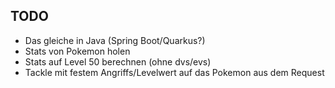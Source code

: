 ## TODO
- Das gleiche in Java (Spring Boot/Quarkus?)
- Stats von Pokemon holen
- Stats auf Level 50 berechnen (ohne dvs/evs)
- Tackle mit festem Angriffs/Levelwert auf das Pokemon aus dem Request
